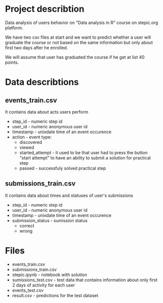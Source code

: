# Project describtion
Data analysis of users behavior on "Data analysis in R" course on stepic.org platform.

We have two csv files at start  and we want to predict whether a user will graduate the course or not based on the same information but only about first two days after he enrolled. 

We will assume that user has graduated the course if he get at list 40 points.

# Data describtions
## events_train.csv
It contains data about acts users perform

* step_id - numeric step id
* user_id - numeric anonymous user id
* timestamp - unixdate time of an event occurence
* action - event type:  
  * discovered
  * viewed
  * started_attempt - it used to be that user had to press the button "start attempt" to have an ability to submit a solution for practical step
  * passed - successfuly solved practical step 

## submissions_train.csv
It contains data about times and statuses of user's submissions

* step_id - numeric step id
* user_id - numeric anonymous user id
* timestamp - unixdate time of an event occurence
* submission_status - sumission status
  * correct
  * wrong

# Files
* events_train.csv
* submissions_train.csv
* stepic.ipynb - notebook with solution
* sumissions_test.csv - test data that contains information about only first 2 days of activity for each user
* events_test.csv
* result.csv - predictions for the test dataset
